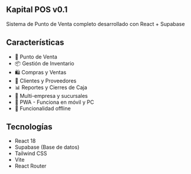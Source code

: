 ## Kapital POS v0.1

Sistema de Punto de Venta completo desarrollado con React + Supabase

## Características

- 🛒 Punto de Venta
- 📦 Gestión de Inventario
- 🛍️ Compras y Ventas
- 👥 Clientes y Proveedores
- 📊 Reportes y Cierres de Caja
- 🏢 Multi-empresa y sucursales
- 📱 PWA - Funciona en móvil y PC
- 🔄 Funcionalidad offline

## Tecnologías

- React 18
- Supabase (Base de datos)
- Tailwind CSS
- Vite
- React Router
